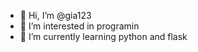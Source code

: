 - 👋 Hi, I’m @gia123
- 👀 I’m interested in programin
- 🌱 I’m currently learning python and flask

<!---
gia123/gia123 is a ✨ special ✨ repository because its `README.md` (this file) appears on your GitHub profile.
You can click the Preview link to take a look at your changes.
--->
